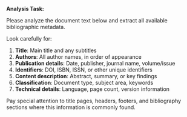 **Analysis Task:**

Please analyze the document text below and extract all available bibliographic metadata.

Look carefully for:
1. **Title**: Main title and any subtitles
2. **Authors**: All author names, in order of appearance
3. **Publication details**: Date, publisher, journal name, volume/issue
4. **Identifiers**: DOI, ISBN, ISSN, or other unique identifiers
5. **Content description**: Abstract, summary, or key findings
6. **Classification**: Document type, subject area, keywords
7. **Technical details**: Language, page count, version information

Pay special attention to title pages, headers, footers, and bibliography sections where this information is commonly found.
